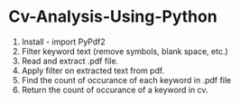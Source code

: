 # Cv-Analysis-Using-Python

1. Install - import PyPdf2
2. Filter keyword text (remove symbols, blank space, etc.)
3. Read and extract .pdf file.
4. Apply filter on extracted text from pdf.
5. Find the count of occurance of each keyword in .pdf file
6. Return the count of occurance of a keyword in cv.

